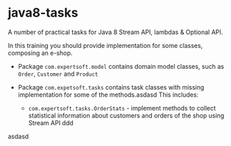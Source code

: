 # java8-tasks
A number of practical tasks for Java 8 Stream API, lambdas &amp; Optional API.

In this training you should provide implementation for some classes, 
composing an e-shop. 

- Package `com.expertsoft.model` contains domain model classes, such as `Order`, `Customer` and `Product`

- Package `com.expetsoft.tasks` contains task classes with missing implementation 
for some of the methods.asdasd This includes:
  - `com.expertsoft.tasks.OrderStats` - implement methods 
  to collect statistical information about customers and orders of the shop using Stream API
ddd
  
asdasd
